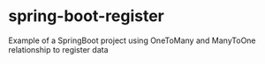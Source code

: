 # spring-boot-register

Example of a SpringBoot project using OneToMany and ManyToOne relationship to register data
